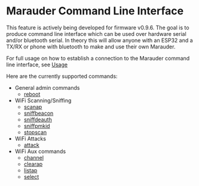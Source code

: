 # Marauder Command Line Interface
This feature is actively being developed for firmware v0.9.6. The goal is to produce command line interface which can be used over hardware serial and/or bluetooth serial. In theory this will allow anyone with an ESP32 and a TX/RX or phone with bluetooth to make and use their own Marauder.

For full usage on how to establish a connection to the Marauder command line interface, see [Usage](cli-usage)

Here are the currently supported commands:
- General admin commands
  - [reboot](reboot-cmd)
- WiFi Scanning/Sniffing
  - [scanap](scanap)
  - [sniffbeacon](sniffbeacon)
  - [sniffdeauth](sniffdeauth)
  - [sniffpmkid](sniffpmkid)
  - [stopscan](stopscan)
- WiFi Attacks
  - [attack](attack)
- WiFi Aux commands
  - [channel](channel)
  - [clearap](clearap)
  - [listap](listap)
  - [select](select)